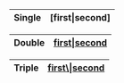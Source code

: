 | Single | [first\|second] |
|--|--|

| Double | [first\\|second] |
|--|--|

| Triple | [first\\\|second] |
|--|--|

[first\|second]: https://rust-lang.org

[first\\|second]: https://docs.rs
